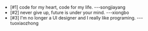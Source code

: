 * [#1] code for my heart, code for my life.  ---songjiayang
* [#2] never give up, future is under your mind. ---xiongbo
* [#3] I'm no longer a UI designer and I really like programing.  ---tuoxiaozhong
